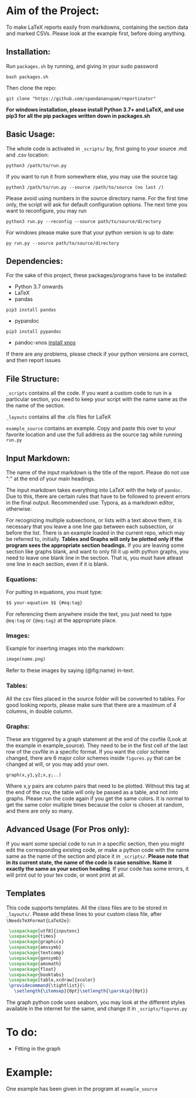 # Aim of the Project:
To make LaTeX reports easily from markdowns, containing the section data and marked CSVs. Please look at the example first, before doing anything.

## Installation:
Run `packages.sh` by running, and giving in your sudo password
```shell
bash packages.sh
```
Then clone the repo:
```shell
git clone "https://github.com/spandananupam/reportinator"
```
**For windows installation, please install Python 3.7+ and LaTeX, and use pip3 for all the pip packages written down in packages.sh**

## Basic Usage:
The whole code is activated in `_scripts/` by, first going to your source .md and .csv location:
```shell
python3 /path/to/run.py
```
If you want to run it from somewhere else, you may use the source tag:
```shell
python3 /path/to/run.py --source /path/to/source (no last /)
```
Please avoid using numbers in the source directory name.
For the first time only, the script will ask for default configuration options. The next time you want to reconfigure, you may run
```shell
python3 run.py --reconfig --source path/to/source/directory
```

For windows please make sure that your python version is up to date:
```shell
py run.py --source path/to/source/directory
```

## Dependencies:
For the sake of this project, these packages/programs have to be installed:
* Python 3.7 onwards
* LaTeX
* pandas
```shell
pip3 install pandas
```
* pypandoc
```shell
pip3 install pypandoc
```
* pandoc-xnos [install xnos](https://github.com/tomduck/pandoc-xnos/#Installation)

If there are any problems, please check if your python versions are correct, and then report issues

## File Structure:

`_scripts` contains all the code. If you want a custom code to run in a particular section, you need to keep your script with the name same as the the name of the section.

`_layouts` contains all the .cls files for LaTeX

`example_source` contains an example. Copy and paste this over to your favorite location and use the full address as the source tag while running `run.py`

## Input Markdown:
The name of the input markdown is the title of the report. Please do not use ":" at the end of your main headings.

The input markdown takes everything into LaTeX with the help of `pandoc`. Due to this, there are certain rules that have to be followed to prevent errors in the final output.
Recommended use: Typora, as a markdown editor, otherwise:

For recognizing multiple subsections, or lists with a text above them, it is necessary that you leave a one line gap between each subsection, or before the list. There is an example loaded in the current repo, which may be referred to, initially.
**Tables and Graphs will only be plotted only if the program sees the appropriate section headings.** If you are leaving some section like graphs blank, and want to only fill it up with python graphs, you need to leave one blank line in the section. That is, you must have atleast one line in each section, even if it is blank.

### Equations:
For putting in equations, you must type:
```markdown
$$ your-equation $$ {#eq:tag}
```
For referencing them anywhere inside the text, you just need to type `@eq:tag` or `{@eq:tag}` at the appropriate place.

### Images:
Example for inserting images into the markdown:
```markdown
image(name.png)
```
Refer to these images by saying {@fig:name} in-text.

### Tables:
All the csv files placed in the source folder will be converted to tables. For good looking reports, please make sure that there are a maximum of 4 columns, in double column.

### Graphs:
These are triggered by a graph statement at the end of the csvfile (Look at the example in example_source). They need to be in the first cell of the last row of the csvfile in a specific format. If you want the color scheme changed, there are 6 major color schemes inside `figures.py` that can be changed at will, or you may add your own.
```
graph(x,y1,y2;x,y;..)
```
Where x,y pairs are column pairs that need to be plotted. Without this tag at the end of the csv, the table will only be passed as a table, and not into graphs. Please run the code again if you get the same colors. It is normal to get the same color multiple times because the color is chosen at random, and there are only so many.

## Advanced Usage (For Pros only):
If you want some special code to run in a specific section, then you might edit the corresponding existing code, or make a python code with the name same as the name of the section and place it in `_scripts/`. **Please note that in its current state, the name of the code is case sensitive. Name it exactly the same as your section heading**. If your code has some errors, it will print out to your tex code, or wont print at all.

## Templates
This code supports templates. All the class files are to be stored in `_layouts/`. Please add these lines to your custom class file, after `\NeedsTeXFormat{LaTeX2e}`:
```latex
 \usepackage[utf8]{inputenc}
 \usepackage{times}
 \usepackage{graphicx}
 \usepackage{amssymb}
 \usepackage{textcomp}
 \usepackage{gensymb}
 \usepackage{amsmath}
 \usepackage{float}
 \usepackage{booktabs}
 \usepackage[table,xcdraw]{xcolor}
 \providecommand{\tightlist}{%
   \setlength{\itemsep}{0pt}\setlength{\parskip}{0pt}}
```
The graph python code uses seaborn, you may look at the different styles available in the internet for the same, and change it in `_scripts/figures.py`

# To do:
* Fitting in the graph

# Example:
One example has been given in the program at `example_source`
